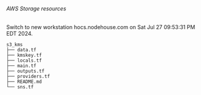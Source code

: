 ###### AWS Storage resources
Switch to new workstation hocs.nodehouse.com on Sat Jul 27 09:53:31 PM EDT 2024.

```
s3_kms
├── data.tf
├── kmskey.tf
├── locals.tf
├── main.tf
├── outputs.tf
├── providers.tf
├── README.md
└── sns.tf
```

